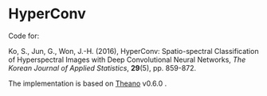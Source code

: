 # HyperConv
Code for:

Ko, S., Jun, G., Won, J.-H. (2016), HyperConv: Spatio-spectral Classification of Hyperspectral Images with Deep Convolutional Neural Networks, _The Korean Journal of Applied Statistics_, __29__(5), pp. 859-872. 

The implementation is based on [Theano](http://deeplearning.net/software/theano/) v0.6.0 .
